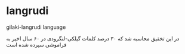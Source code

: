 # langrudi
gilaki-langrudi language

در این تخقیق محاسبه شد که ۳۰ درصد کلمات گیلکی-لنگرودی در ۶۰ سال اخیر به فراموشی سپرده شده است

